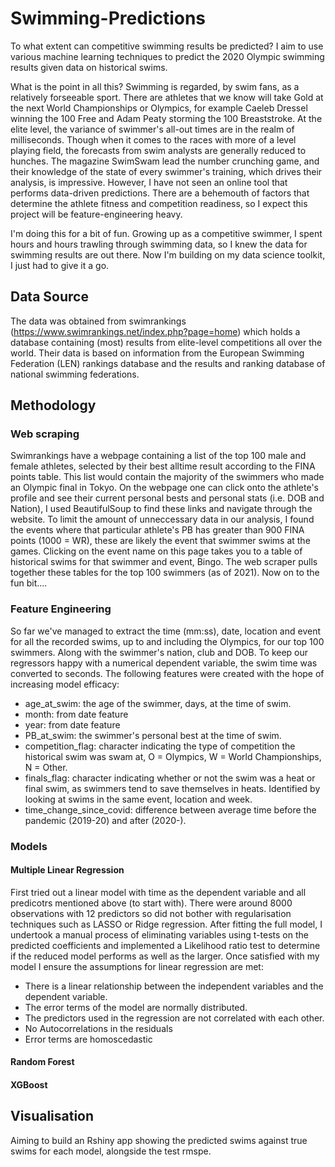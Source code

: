 # Swimming-Predictions
To what extent can competitive swimming results be predicted? I aim to use various machine learning techniques to predict the 2020 Olympic swimming results given data on historical swims. 

What is the point in all this? Swimming is regarded, by swim fans, as a relatively forseeable sport. There are athletes that we know will take Gold at the next World Championships or Olympics, for example Caeleb Dressel winning the 100 Free and Adam Peaty storming the 100 Breaststroke. At the elite level, the variance of swimmer's all-out times are in the realm of milliseconds. Though when it comes to the races with more of a level playing field, the forecasts from swim analysts are generally reduced to hunches. The magazine SwimSwam lead the number crunching game, and their knowledge of the state of every swimmer's training, which drives their analysis, is impressive. However, I have not seen an online tool that performs data-driven predictions. There are a behemouth of factors that determine the athlete fitness and competition readiness, so I expect this project will be feature-engineering heavy.

I'm doing this for a bit of fun. Growing up as a competitive swimmer, I spent hours and hours trawling through swimming data, so I knew the data for swimming results are out there. Now I'm building on my data science toolkit, I just had to give it a go. 

## Data Source
The data was obtained from swimrankings (https://www.swimrankings.net/index.php?page=home) which holds a database containing (most) results from elite-level competitions all over the world. Their data is based on information from the European Swimming Federation (LEN) rankings database and the results and ranking database of national swimming federations. 

## Methodology
### Web scraping
Swimrankings have a webpage containing a list of the top 100 male and female athletes, selected by their best alltime result according to the FINA points table. This list would contain the majority of the swimmers who made an Olympic final in Tokyo. On the webpage one can click onto the athlete's profile and see their current personal bests and personal stats (i.e. DOB and Nation), I used BeautifulSoup to find these links and navigate through the website. To limit the amount of unneccessary data in our analysis, I found the events where that particular athlete's PB has greater than 900 FINA points (1000 = WR), these are likely the event that swimmer swims at the games. Clicking on the event name on this page takes you to a table of historical swims for that swimmer and event, Bingo. The web scraper pulls together these tables for the top 100 swimmers (as of 2021). Now on to the fun bit....  

### Feature Engineering
So far we've managed to extract the time (mm:ss), date, location and event for all the recorded swims, up to and including the Olympics, for our top 100 swimmers. Along with the swimmer's nation, club and DOB. To keep our regressors happy with a numerical dependent variable, the swim time was converted to seconds. The following features were created with the hope of increasing model efficacy:
- age_at_swim: the age of the swimmer, days, at the time of swim.
- month: from date feature
- year: from date feature
- PB_at_swim: the swimmer's personal best at the time of swim.
- competition_flag: character indicating the type of competition the historical swim was swam at, O = Olympics, W = World Championships, N = Other.
- finals_flag: character indicating whether or not the swim was a heat or final swim, as swimmers tend to save themselves in heats. Identified by looking at swims in the same event, location and week.
- time_change_since_covid: difference between average time before the pandemic (2019-20) and after (2020-).


### Models
#### Multiple Linear Regression
First tried out a linear model with time as the dependent variable and all predicotrs mentioned above (to start with). There were around 8000 observations with 12 predictors so did not bother with regularisation techniques such as LASSO or Ridge regression. After fitting the full model, I undertook a manual process of eliminating variables using t-tests on the predicted coefficients and implemented a Likelihood ratio test to determine if the reduced model performs as well as the larger. Once satisfied with my model I ensure the assumptions for linear regression are met:
- There is a linear relationship between the independent variables and the dependent variable.
- The error terms of the model are normally distributed.
- The predictors used in the regression are not correlated with each other.
- No Autocorrelations in the residuals
- Error terms are homoscedastic

#### Random Forest

#### XGBoost



## Visualisation
Aiming to build an Rshiny app showing the predicted swims against true swims for each model, alongside the test rmspe.

